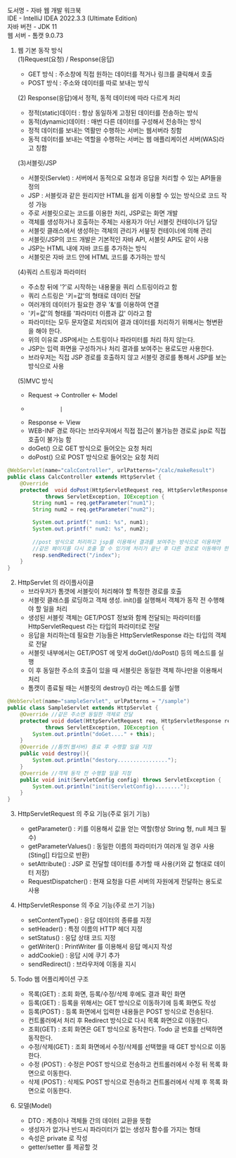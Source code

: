 도서명 - 자바 웹 개발 워크북  
IDE - IntelliJ IDEA 2022.3.3 (Ultimate Edition)  
자바 버전 - JDK 11  
웹 서버 - 톰캣 9.0.73  

1. 웹 기본 동작 방식  
   (1)Request(요청) / Response(응답)
    * GET 방식 : 주소창에 직접 원하는 데이터를 적거나 링크를 클릭해서 호출
    * POST 방식 : 주소와 데이터를 따로 보내는 방식
   
   (2) Response(응답)에서 정적, 동적 데이터에 따라 다르게 처리
    * 정적(static)데이터 : 항상 동일하게 고정된 데이터를 전송하는 방식
    * 동적(dynamic)데이터 : 매번 다른 데이터를 구성해서 전송하는 방식
    * 정적 데이터를 보내는 역활만 수행하는 서버는 웹서버라 칭함
    * 동적 데이터를 보내는 역할을 수행하는 서버는 웹 애플리케이션 서버(WAS)라고 칭함
 
   (3)서블릿/JSP  
     * 서블릿(Servlet) : 서버에서 동적으로 요청과 응답을 처리할 수 있는 API들을 정의
     * JSP : 서블릿과 같은 원리지만 HTML을 쉽게 이용할 수 있는 방식으로 코드 작성 가능
     * 주로 서블릿으로는 코드를 이용한 처리, JSP로는 화면 개발
     * 객체를 생성하거나 호출하는 주체는 사용자가 아닌 서블릿 컨테이너가 담당
     * 서블릿 클래스에서 생성하는 객체의 관리가 서븦핏 컨테이너에 의해 관리
     * 서블릿/JSP의 코드 개발은 기본적인 자바 API, 서블릿 API도 같이 사용
     * JSP는 HTML 내에 자바 코드를 추가하는 방식
     * 서블릿은 자바 코드 안에 HTML 코드를 추가하는 방식

   (4)쿼리 스트링과 파라미터  
      * 주소창 뒤에 '?'로 시작하는 내용물을 쿼리 스트링이라고 함
      * 쿼리 스트링은 '키=값'의 형태로 데이터 전달
      * 여러개의 데이터가 필요한 경우 '&'를 이용하여 연결
      * '키=값'의 형태를 '파라미터 이름과 값' 이라고 함
      * 파라미터는 모두 문자열로 처리되어 결과 데이터를 처리하기 위해서는 형변환을 해야 한다.
      * 위의 이유로 JSP에서는 스트링이나 파라미터를 처리 하지 않는다.
      * JSP는 입력 화면을 구성하거나 처리 결과를 보여주는 용로도만 사용한다.
      * 브라우저는 직접 JSP 경로를 호출하지 않고 서블릿 경로를 통해서 JSP를 보는 방식으로 사용

   (5)MVC 방식
      * Request -> Controller <- Model
      *               |
      * Response <- View
      * WEB-INF 경로 하다는 브라우저에서 직접 접근이 불가능한 경로로 jsp로 직접 호출이 불가능 함
      * doGet() 으로 GET 방식으로 들어오는 요청 처리
      * doPost() 으로 POST 방식으로 들어오는 요청 처리
```java
@WebServlet(name="calcController", urlPatterns="/calc/makeResult")
public class CalcController extends HttpServlet {
    @Override
    protected  void doPost(HttpServletRequest req, HttpServletResponse resp) 
            throws ServletException, IOException {
        String num1 = req.getParameter("num1");
        String num2 = req.getParameter("num2");

        System.out.printf(" num1: %s", num1);
        System.out.printf(" num2: %s", num2);
        
        //post 방식으로 처리하고 jsp를 이용해서 결과를 보여주는 방식으로 이용하면 
        //같은 페이지를 다시 호출 할 수 있기에 처리가 끝난 후 다른 경로로 이동해야 한다.
        resp.sendRedirect("/index");
    }
}
```

2. HttpServlet 의 라이플사이클
   * 브라우저가 톰갯에 서블릿이 처리해야 할 특정한 경로를 호출
   * 서블릿 클래스를 로딩하고 객채 생성. init()를 실행해서 객체가 동작 전 수행해야 할 일을 처리
   * 생성된 서블릿 객체는 GET/POST 정보와 함께 전달되는 파라미터를 HttpServletRequest 라는 타입의 파라미터로 전달
   * 응답을 처리하는데 필요한 기능들은 HttpServletResponse 라는 타입의 객체로 전달
   * 서블릿 내부에서는 GET/POST 에 맞게 doGet()/doPost() 등의 메소드를 실행
   * 이 후 동일한 주소의 호출이 있을 때 서블릿은 동일한 객체 하나만을 이용해서 처리
   * 톰캣이 종료될 때는 서블릿의 destroy() 라는 메소드를 실행
```java
@WebServlet(name="sampleServlet", urlPatterns = "/sample")
public class SampleServlet extends HttpServlet {
    @Override //같은 주소면 동일한 객체로 전달
    protected void doGet(HttpServletRequest req, HttpServletResponse resp) 
            throws ServletException, IOException {
        System.out.println("doGet...." + this);
    } 
    @Override //톰캣(웹서버) 종료 후 수행할 일을 지정
    public void destroy(){ 
        System.out.println("destory................");
    }
    @Override //객체 동작 전 수행할 일을 지정
    public void init(ServletConfig config) throws ServletException {
        System.out.println("init(ServletConfig)........");
    }
}
```
3. HttpServletRequest 의 주요 기능(주로 읽기 기능)
   * getParameter() : 키를 이용해서 값을 얻는 역할(항상 String 형, null 체크 필수)
   * getParameterValues() : 동일한 이름의 파라미터가 여러개 일 경우 사용(Sting[] 타입으로 반환)
   * setAttribute() : JSP 로 전달할 데이터를 추가할 때 사용(키와 값 형대로 데이터 저장)
   * RequestDispatcher()  : 현재 요청을 다른 서버의 자원에게 전달하는 용도로 사용

4. HttpServletResponse 의 주요 기능(주로 쓰기 기능)
   * setContentType() : 응답 데이터의 종류를 지정
   * setHeader() : 특정 이름의 HTTP 헤더 지정
   * setStatus() : 응답 상태 코드 지정
   * getWriter() : PrintWriter 를 이용해서 응답 메시지 작성
   * addCookie() : 응답 시에 쿠기 추가
   * sendRedirect() : 브라우저에 이동을 지시  
   
5. Todo 웹 어플리케이션 구조
   * 목록(GET) : 조회 화면, 등록/수정/삭제 후에도 결과 확인 화면
   * 등록(GET) : 등록을 위해서는 GET 방식으로 이동하기에 등록 화면도 작성
   * 등록(POST) : 등록 화면에서 입력한 내용들은 POST 방식으로 전송된다.
   * 컨트롤러에서 처리 후 Redirect 방식으로 다시 목록 화면으로 이동한다.
   * 조회(GET) : 조회 화면은 GET 방식으로 동작한다. Todo 글 번호를 선택하면 동작한다.
   * 수정/삭제(GET) : 조회 화면에서 수정/삭제를 선택했을 때 GET 방식으로 이동한다.
   * 수정 (POST) : 수정은 POST 방식으로 전송하고 컨트롤러에서 수정 뒤 목록 화면으로 이동한다.
   * 삭제 (POST) : 삭제도 POST 방식으로 전송하고 컨트롤러에서 삭제 후 목록 화면으로 이동한다.

6. 모델(Model)
   * DTO : 계층이나 객체들 간의 데이터 교환을 뜻함
   * 생성자가 없가나 반드시 파라미터가 없는 생성자 함수를 가지는 형태
   * 속성은 private 로 작성
   * getter/setter 를 제공할 것